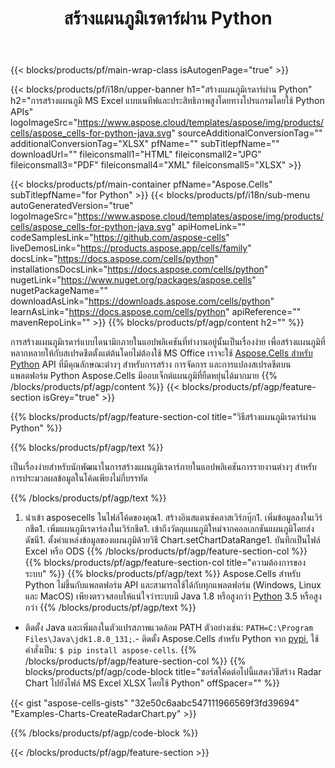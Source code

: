﻿---
title: สร้างแผนภูมิเรดาร์ผ่าน Python
url: /th/python-java/create-radar-chart/
description: Python โค้ดตัวอย่างสำหรับสร้างแผนภูมิเรดาร์ไปยัง Excel โดยใช้ Python Library ใช้รหัสนี้เพื่อสร้างแผนภูมิเรดาร์ไปยัง MS Excel ภายในแอปพลิเคชันที่ใช้ Python
---
{{< blocks/products/pf/main-wrap-class isAutogenPage="true" >}}

{{< blocks/products/pf/i18n/upper-banner h1="สร้างแผนภูมิเรดาร์ผ่าน Python" h2="การสร้างแผนภูมิ MS Excel แบบเนทีฟและประสิทธิภาพสูงโดยทางโปรแกรมโดยใช้ Python APIs" logoImageSrc="https://www.aspose.cloud/templates/aspose/img/products/cells/aspose_cells-for-python-java.svg" sourceAdditionalConversionTag="" additionalConversionTag="XLSX" pfName="" subTitlepfName="" downloadUrl="" fileiconsmall1="HTML" fileiconsmall2="JPG" fileiconsmall3="PDF" fileiconsmall4="XML" fileiconsmall5="XLSX" >}}

{{< blocks/products/pf/main-container pfName="Aspose.Cells" subTitlepfName="for Python" >}}
{{< blocks/products/pf/i18n/sub-menu autoGeneratedVersion="true" logoImageSrc="https://www.aspose.cloud/templates/aspose/img/products/cells/aspose_cells-for-python-java.svg" apiHomeLink="" codeSamplesLink="https://github.com/aspose-cells" liveDemosLink="https://products.aspose.app/cells/family" docsLink="https://docs.aspose.com/cells/python" installationsDocsLink="https://docs.aspose.com/cells/python" nugetLink="https://www.nuget.org/packages/aspose.cells" nugetPackageName="" downloadAsLink="https://downloads.aspose.com/cells/python" learnAsLink="https://docs.aspose.com/cells/python" apiReference="" mavenRepoLink="" >}}
{{% blocks/products/pf/agp/content h2="" %}}

การสร้างแผนภูมิเรดาร์แบบไดนามิกภายในแอปพลิเคชันที่ทำงานอยู่นั้นเป็นเรื่องง่าย เพื่อสร้างแผนภูมิที่หลากหลายให้กับสเปรดชีตตั้งแต่ต้นโดยไม่ต้องใช้ MS Office เราจะใช้ [Aspose.Cells สำหรับ Python](https://pypi.org/project/aspose.cells)  API ที่มีคุณลักษณะต่างๆ สำหรับการสร้าง การจัดการ และการแปลงสเปรดชีตบนแพลตฟอร์ม Python Aspose.Cells มีออบเจ็กต์แผนภูมิที่ยืดหยุ่นได้มากมาย
{{% /blocks/products/pf/agp/content %}}
{{< blocks/products/pf/agp/feature-section isGrey="true" >}}

{{% blocks/products/pf/agp/feature-section-col title="วิธีสร้างแผนภูมิเรดาร์ผ่าน Python" %}}

{{% blocks/products/pf/agp/text %}}

เป็นเรื่องง่ายสำหรับนักพัฒนาในการสร้างแผนภูมิเรดาร์ภายในแอปพลิเคชันการรายงานต่างๆ สำหรับการประมวลผลข้อมูลในโค้ดเพียงไม่กี่บรรทัด

{{% /blocks/products/pf/agp/text %}}

1. นำเข้า asposecells ในไฟล์โค้ดของคุณ1. สร้างอินสแตนซ์คลาสเวิร์กบุ๊ก1. เพิ่มข้อมูลลงในเวิร์กชีต1. เพิ่มแผนภูมิเรดาร์ลงในเวิร์กชีต1. เข้าถึงวัตถุแผนภูมิใหม่จากคอลเลกชันแผนภูมิโดยส่งดัชนี1. ตั้งค่าแหล่งข้อมูลของแผนภูมิด้วยวิธี Chart.setChartDataRange1. บันทึกเป็นไฟล์ Excel หรือ ODS
{{% /blocks/products/pf/agp/feature-section-col %}}
{{% blocks/products/pf/agp/feature-section-col title="ความต้องการของระบบ" %}}
{{% blocks/products/pf/agp/text %}}
 Aspose.Cells สำหรับ Python ไม่ขึ้นกับแพลตฟอร์ม API และสามารถใช้ได้กับทุกแพลตฟอร์ม (Windows, Linux และ MacOS) เพียงตรวจสอบให้แน่ใจว่าระบบมี Java 1.8 หรือสูงกว่า [Python](https://www.python.org/downloads/) 3.5 หรือสูงกว่า
{{% /blocks/products/pf/agp/text %}}
- ติดตั้ง Java และเพิ่มลงในตัวแปรสภาพแวดล้อม PATH ตัวอย่างเช่น: <code>PATH=C:\Program Files\Java\jdk1.8.0_131;</code>.- ติดตั้ง Aspose.Cells สำหรับ Python จาก <a href="https://pypi.org/project/aspose-cells/">pypi</a>, ใช้คำสั่งเป็น: <code>$ pip install aspose-cells</code>.
{{% /blocks/products/pf/agp/feature-section-col %}}
{{% blocks/products/pf/agp/code-block title="ซอร์สโค้ดต่อไปนี้แสดงวิธีสร้าง Radar Chart ไปยังไฟล์ MS Excel XLSX โดยใช้ Python" offSpacer="" %}}

{{< gist "aspose-cells-gists" "32e50c6aabc547111966569f3fd39694" "Examples-Charts-CreateRadarChart.py" >}}

{{% /blocks/products/pf/agp/code-block %}}

{{< /blocks/products/pf/agp/feature-section >}}

<!-- aboutfile Starts -->